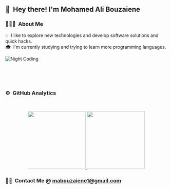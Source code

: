 ## 👋 &nbsp;Hey there! I'm Mohamed Ali Bouzaiene

### 👨🏻‍💻 &nbsp;About Me

💡 &nbsp;I like to explore new technologies and develop software solutions and quick hacks.\
🎓 &nbsp;I'm currently studying and trying to learn more programming languages.

<img alt="Night Coding" src="https://raw.githubusercontent.com/MohamedAliBouzaiene/MohamedAliBouzaiene/main/Night-Coding.gif" align="center"/>

</br></br></br>
### ⚙️ &nbsp;GitHub Analytics
</br>
<p align="center">
<a href="https://github.com/MohamedAliBouzaiene/MohamedAliBouzaiene">
  <img height="180em" src="https://github-readme-stats-eight-theta.vercel.app/api?username=MohamedAliBouzaiene&show_icons=true&theme=tokyonight&include_all_commits=true&count_private=true"/>
  <img height="180em" src="https://github-readme-stats-eight-theta.vercel.app/api/top-langs/?username=MohamedAliBouzaiene&layout=compact&langs_count=8&theme=tokyonight"/>
</a>
</p>

### 🤝🏻 &nbsp;Contact Me @ <a href="mailto:mabouzaiene1@gmail.com">mabouzaiene1@gmail.com</a>

